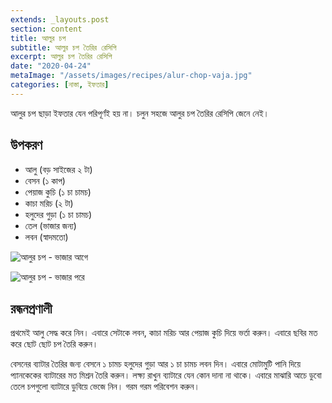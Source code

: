 ```yaml
---
extends: _layouts.post
section: content
title: আলুর চপ
subtitle: আলুর চপ তৈরির রেসিপি
excerpt: আলুর চপ তৈরির রেসিপি
date: "2020-04-24"
metaImage: "/assets/images/recipes/alur-chop-vaja.jpg"
categories: [নাস্তা, ইফতার]
---
```


আলুর চপ ছাড়া ইফতার যেন পরিপূর্ণই হয় না। চলুন সহজে আলুর চপ তৈরির রেসিপি জেনে নেই।

## উপকরণ

- আলু (বড় সাইজের ২ টা)
- বেসন (১ কাপ)
- পেয়াজ কুচি (১ চা চামচ)
- কাচা মরিচ (২ টা)
- হলুদের গুড়া (১ চা চামচ)
- তেল (ভাজার জন্য)
- লবন (স্বাদমতো)

![আলুর চপ - ভাজার আগে](/assets/images/recipes/alur-chop-kacha.jpg)

![আলুর চপ - ভাজার পরে](/assets/images/recipes/alur-chop-vaja.jpg)

## রন্ধনপ্রণালী

প্রথমেই আলু সেদ্ধ করে নিন। এবারে সেটাকে লবন, কাচা মরিচ আর পেয়াজ কুচি দিয়ে ভর্তা করুন। এবারে ছবির মত
করে ছোট ছোট চপ তৈরি করুন।

বেসনের ব্যাটার তৈরির জন্য বেসনে ১ চামচ হলুদের গুড়া আর ১ চা চামচ লবন দিন। এবারে মোটামুটি পানি দিয়ে
প্যানকেকের ব্যাটারের মত মিশ্রন তৈরি করুন। লক্ষ্য রাখুন ব্যাটারে যেন কোন দানা না থাকে। এবারে মাঝারি আচে
ডুবো তেলে চপগুলো ব্যাটারে ডুবিয়ে ভেজে নিন। গরম গরম পরিবেশন করুন।
